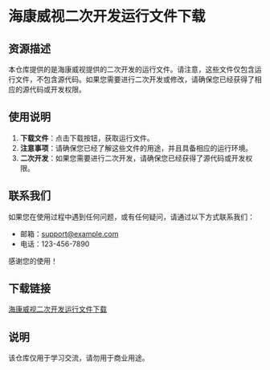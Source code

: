 # 海康威视二次开发运行文件下载

## 资源描述

本仓库提供的是海康威视提供的二次开发的运行文件。请注意，这些文件仅包含运行文件，不包含源代码。如果您需要进行二次开发或修改，请确保您已经获得了相应的源代码或开发权限。

## 使用说明

1. **下载文件**：点击下载按钮，获取运行文件。
2. **注意事项**：请确保您已经了解这些文件的用途，并且具备相应的运行环境。
3. **二次开发**：如果您需要进行二次开发，请确保您已经获得了源代码或开发权限。

## 联系我们

如果您在使用过程中遇到任何问题，或有任何疑问，请通过以下方式联系我们：

- 邮箱：support@example.com
- 电话：123-456-7890

感谢您的使用！

## 下载链接
[海康威视二次开发运行文件下载](https://pan.quark.cn/s/cd0ac7d3fcac)

## 说明

该仓库仅用于学习交流，请勿用于商业用途。
